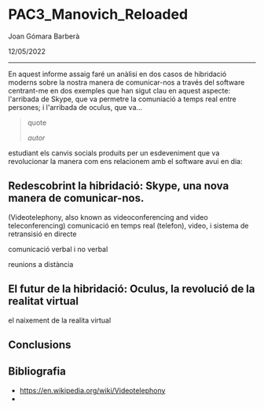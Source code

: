 # PAC3_Manovich_Reloaded

Joan Gómara Barberà

12/05/2022

---

En aquest informe assaig faré un anàlisi en dos casos de hibridació moderns sobre la nostra manera de comunicar-nos a través del software centrant-me en dos exemples que han sigut clau en aquest aspecte: l'arribada de Skype, que va permetre la comuniació a temps real entre persones; i l'arribada de oculus, que va...

>quote
>
>*autor*

<!---
[Duck Duck Go](https://duckduckgo.com "The best search engine for privacy")
<https://www.markdownguide.org>
--->

estudiant els canvis socials produits per un esdeveniment que va revolucionar la manera com ens relacionem amb el software avui en dia:


## Redescobrint la hibridació: Skype, una nova manera de comunicar-nos.

(Videotelephony, also known as videoconferencing and video teleconferencing)
comunicació en temps real (telefon), video, i sistema de retransisió en directe

comunicació verbal i no verbal

reunions a distància

## El futur de la hibridació: Oculus, la revolució de la realitat virtual 

el naixement de la realita virtual




## Conclusions

## Bibliografia

- https://en.wikipedia.org/wiki/Videotelephony
-
